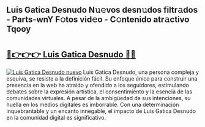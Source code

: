 ## Luis Gatica Desnudo N𝚞𝚎vos desn𝚞dos filtr𝚊dos - Parts-wnY F𝚘tos vid𝚎o - C𝚘ntenido atr𝚊ctivo Tqooy

# <h2><a href="http://mb6ccsh.tromn.icu/?c=Luis+Gatica+Desnudo">🔗👉👉👉 Luis Gatica Desnudo 🔗🔗</a></h2>

[![Luis Gatica Desnudo nuevo](https://i.imgur.com/pEAQMta.gif)](http://mb6ccsh.tromn.icu/?c=Luis+Gatica+Desnudo)
Luis Gatica Desnudo, una persona compleja y esquiva, se resiste a la definición fácil. Su enfoque único para construir una presencia en la web ha atraído y ofendido a los seguidores, estimulando debates sobre la expresión artística, el consentimiento y la esencia de las comunidades virtuales. A pesar de la ambigüedad de sus intenciones, su huella en los medios digitales es imborrable. Con una determinación inquebrantable y un encanto innegable, el impacto de Luis Gatica Desnudo en la comunidad digital es significativo.
